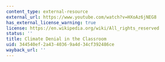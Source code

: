 ```yaml
---
content_type: external-resource
external_url: https://www.youtube.com/watch?v=HXoAz6jNEG8
has_external_license_warning: true
license: https://en.wikipedia.org/wiki/All_rights_reserved
status: ''
title: Climate Denial in the Classroom
uid: 344540ef-2a43-4036-9a4d-34cf392486ce
wayback_url: ''
---
```

